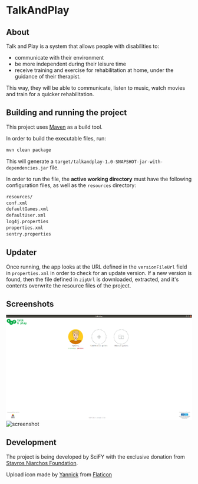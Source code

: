# TalkAndPlay

## About
Talk and Play is a system that allows people with disabilities to:

- communicate with their environment
- be more independent during their leisure time
- receive training and exercise for rehabilitation at home, under the guidance of their therapist.

This way, they will be able to communicate, listen to music, watch movies and train for a quicker rehabilitation.

## Building and running the project

This project uses [Maven](https://maven.apache.org/) as a build tool.

In order to build the executable files, run:
```bash
mvn clean package
```

This will generate a `target/talkandplay-1.0-SNAPSHOT-jar-with-dependencies.jar` file.

In order to run the file, the **active working directory** must have the following configuration files, as well as the `resources` directory:

```bash
resources/
conf.xml
defaultGames.xml
defaultUser.xml
log4j.properties
properties.xml
sentry.properties
```

## Updater

Once running, the app looks at the URL defined in the `versionFileUrl` field in `properties.xml` in order to check for an update version.
If a new version is found, then the file defined in `zipUrl` is downloaded, extracted, and it's contents overwrite the resource files of the project.

## Screenshots

<img src="https://raw.githubusercontent.com/scify/TalkAndPlay/master/screenshots/tnp-1.png" alt="screenshot">

<img src="https://raw.githubusercontent.com/scify/TalkAndPlay/master/screenshots/tnp-2.png" alt="screenshot">


## Development
The project is being developed by SciFY with the exclusive donation from [Stavros Niarchos Foundation](http://www.snf.org/en/).

Upload icon made by [Yannick](http://www.flaticon.com/authors/yannick) from [Flaticon](www.flaticon.com)
